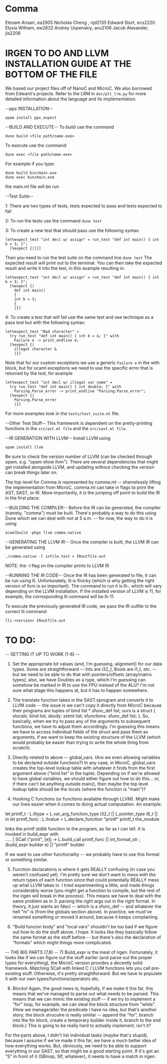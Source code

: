 # Comma
Etesam Ansari, ea2905
Nicholas Cheng , njd2135
Edward Sturt, ecs2220
Elysia Witham, ew2632
Andrey Uspenskiy, avu2106
Jacob Alexander, jla2206

# IRGEN TO DO AND LLVM INSTALLATION GUIDE AT THE BOTTOM OF THE FILE

We based our project files off of NanoC and MicroC. We also borrowed from Edward's projects. Refer to the LRM in ```doc/plt_lrm.py``` for more detailed information about the language and its implementation.

--ppx INSTALLATION--
``` console
opam install ppx_expect
```

--BUILD AND EXECUTE--
To build use the command 

```console
dune build <file path/name.exe>
```

To execute use the command: 
```console
dune exec <file path/name.exe>
```

For example if you type:
```console
dune build bin/main.exe
dune exec bin/main.exe
```

the main.ml file will be run


--Test Suite--

1: There are two types of tests, tests expected to pass and tests expected to fail

2: To run the tests use the command ```dune test```

3: To create a new test that should pass use the following syntax:
```
let%expect_test "int decl w/ assign" = run_test "def int main() { int b = 3; }"; 
  [%expect {||}]
```
Then you need to run the test suite on the command line ```dune test```
The expected result will print out to the terminal.
You can then take the expected result and write it into the test, in this example resulting in:
```
let%expect_test "int decl w/ assign" = run_test "def int main() { int b = 3; }"; 
  [%expect {|
    def int main()
    {
    int b = 3;
    }
    |}]
```
4: To create a test that will fail use the same test and see technique as a pass test but with the following syntax:
```
let%expect_test "Bad character" = 
  try run_test "def int main() { int b = &; }" with 
    Failure e -> print_endline e;
  [%expect {|
    illegal character &
    |}]
```
Note that for our custom exceptions we use a generic ```Failure e``` in the with block, but for ocaml exceptions we need to use the specific error that is returned by the test, for example 
```
let%expect_test "int decl w/ illegal var name" = 
  try run_test "def int main() { int double; }" with 
    Parsing.Parse_error -> print_endline "Parsing.Parse_error";
  [%expect {|
    Parsing.Parse_error
    |}]
```

For more examples look in the ```tests/test_suite.ml``` file.

--Other Test Stuff--
This framework is dependent on the pretty-printing functions in the ```src/ast.ml file``` and the ```src/sast.ml file```.



--IR GENERATION WITH LLVM--
Install LLVM using 
```console
opam install llvm
```

Be sure to check the version number of LLVM (can be checked through opam, e.g. "opam show llvm"). 
There are several dependencies that might get installed alongside LLVM, and updating without checking the version can break things later on.

The top-level for Comma is represented by comma.ml -- shamelessly lifting the implementation from MicroC, comma.ml can take in flags to print the AST, SAST, or IR.
More importantly, it is the jumping off point to build the IR in the first place:

--BUILDING THE COMPILER--
Before the IR can be generated, the compiler (namely, "comma") must be built. There's probably a way to do this using Dune which we can deal with not at 5 a.m. -- for now, the way to do it is using 
```console
ocamlbuild -pkgs llvm comma.native
```

--GENERATING THE LLVM IR--
Once the compiler is built, the LLVM IR can be generated using 
```console
./comma.native -l infile.test > IRoutfile.out   
```
NOTE: the -l flag on the compiler prints to LLVM IR 

--RUNNING THE IR CODE--
Once the IR has been generated to file, it can be run using lli. 
Unfortunately, lli is finicky (which is why getting the right version of llvm is so important). The command to run it is lli-<version>, which will vary depending on the LLVM installation.
If the installed version of LLVM is 11, for example, the corresponding lli command will be lli-11. 

To execute the previously generated IR code, we pass the IR outfile to the correct lli command:
```console
lli-<version> IRoutfile.out
```


# TO DO:

-- SETTING IT UP TO WORK (1-6) --
1) Set the appropriate bit values (and, I'm guessing, alignment) for our data types. Some are straightforward -- Ints are i32_t, Bools are i1_t, etc. -- but we need to be able to do that with pointers/offsets (array/matrix types); also, we have Doubles as a type, which I'm guessing can somehow be marked in IR to use the FPU instead of the ALU? I'm not sure what stage this happens at, but it has to happen somewhere.

2) The translate function takes in the SAST.sprogram and converts it to LLVM code -- the issue is we can't copy it directly from MicroC because their programs are tuples of bind list * sfunc_def list; ours is a struct {
  slocals: bind list;
  sbody: sstmt list;
  sfunctions: sfunc_def list;
}. So, basically, when we try to pass any of the arguments to subsequent functions, we have to adjust them accordingly. I'm guessing this means we have to access individual fields of the struct and pass them as arguments, if we want to keep the existing structure of the LLVM (which would probably be easier than trying to write the whole thing from scratch).

3) Directly related to above -- global_vars. (Are we even allowing variables to be declared outside functions?) In any case, in MicroC, global_vars creates the top-level lookup table with whatever it finds from the first argument above ("bind list" in the tuple). Depending on if we're allowed to have global variables, we should either figure out how to do this... or, if there can't be anything outside main(), then maybe the top level lookup table should be the locals (where the function is "main")? 

4) Hooking C functions (or functions available through LLVM). Might make our lives easier when it comes to doing actual computation. 
An example: 

  let printf_t : L.lltype =
    L.var_arg_function_type i32_t [| L.pointer_type i8_t |] in
  let printf_func : L.llvalue =
    L.declare_function "printf" printf_t the_module 

links the printf stdlib function to the program, as far as I can tell. It is invoked in build_expr with      
        .....
        | SCall ("print", [e]) ->
        L.build_call printf_func [| int_format_str ; (build_expr builder e) |]
          "printf" builder

If we want to use other functionality -- we probably have to use this format or something similar. 

5) Function declarations is where it gets REALLY confusing (in case you weren't confused yet). I'm pretty sure we don't want to mess with the return types of each function since that could potentially REALLY mess up what LLVM takes in. I tried experimenting a little, and made things considerably worse (you might get a function to compile, but the rest of the irgen will break in the process). This means we have to deal with the same problem as in 3: parsing the right args out in the right format. In theory, it just wants an fdecl -- which is a sfunc_def -- and whatever the hell "m" is (from the globals section above). In practice, we must've renamed something or moved it around, because it keeps complaining.

6) "Build funcion body" and "local vars" shouldn't be too bad if we figure out how to do the stuff above. I hope. It looks like they basically follow the same format as the stuff before -- but there's also the declaration of "formals" which might things more complicated.

-- THE BIG PARTS (7,8) --
7) Build_expr is the meat of irgen. Fortunately, it looks like if we can figure out the stuff earlier (and parse out the proper types for everything), the MicroC version provides a decently solid framework. Matching SCall with linked C / LLVM functions lets you call pre-existing stuff. Otherwise, it's pretty straightforward. But we have to populate it with our own types/functions/operators etc. 

8) Blocks! Again, the good news is, hopefully, if we make it this far, this means that we've managed to parse out what needs to be parsed. This means that we can mimic the existing stuff -- if we try to implement a "for" loop, for example, we can steal the block structure from "while". (How we manage/alter the predicate I have no idea, but that's another story; the block strucutre is really similar -- append the "for", branch into the for block, create a temporary builder inside it, branch to the end block.) This is going to be really hard to actually implement, isn't it?


For the parts above, I didn't list individual tasks (maybe that's stupid), because I assume if we've made it this far, we have a much better idea of how everything works.
But, obviously, we need to be able to support everything in our SAST, so that might be a good starting point. If it's got an "S" in front of it (SBinop, SIf, whatever), it needs to have a match in irgen.
